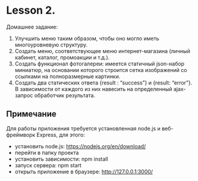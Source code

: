 # Lesson 2. 
Домашнее задание:

1. Улучшить меню таким образом, чтобы оно могло иметь многоуровневую структуру.
2. Создать меню, соответствующее меню интернет-магазина (личный кабинет, каталог, промоакции и т.д.).
3. Создать функционал фотогалереи: имеется статичный json-набор миниатюр, на основании которого строится сетка изображений со ссылками на полноразмерные картинки.
4. Создать два статических ответа {result : “success”} и {result: “error”}. В зависимости от каждого из них навесить на определенный ajax-запрос обработчик результата.

## Примечание
Для работы приложения требуется установленная node.js и веб-фреймворк Express, для этого:

- установить node.js: https://nodejs.org/en/download/
- перейти в папку проекта
- установить зависимости: npm install
- запуск сервера: npm start
- открыть приложение в браузере: http://127.0.0.1:3000/
